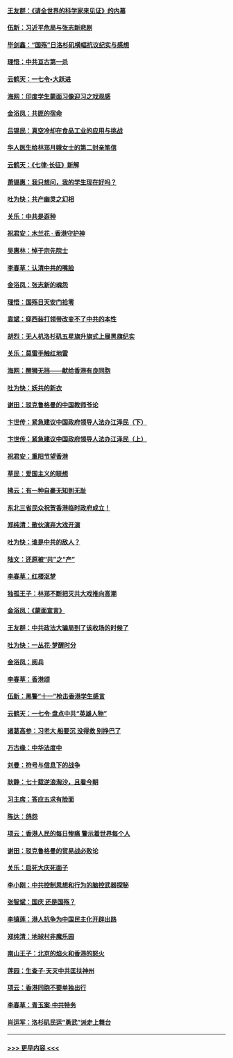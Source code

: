 #### [王友群：《请全世界的科学家来见证》的内幕](../pages/nsc993/n11594091.md?t=10171911) 
#### [伍新：习近平危局与张志新悲剧](../pages/nsc993/n11594089.md?t=10171911) 
#### [毕剑鑫：“国殇”日洛杉矶横幅抗议纪实与感想](../pages/nsc993/n11591301.md?t=10171911) 
#### [理悟：中共亘古第一杀](../pages/nsc993/n11590734.md?t=10171911) 
#### [云鹤天：一七令•大跃进](../pages/nsc993/n11590699.md?t=10171911) 
#### [海网：印度学生蒙面习像迎习之戏观感](../pages/nsc993/n11590675.md?t=10171911) 
#### [金浴凤：共匪的宿命](../pages/nsc993/n11586383.md?t=10171911) 
#### [吕锡民：真空冷却在食品工业的应用与挑战](../pages/nsc993/n11585819.md?t=10171911) 
#### [华人医生给林郑月娥女士的第二封亲笔信](../pages/nsc993/n11585124.md?t=10171911) 
#### [云鹤天：《七律·长征》新解](../pages/nsc993/n11584578.md?t=10171911) 
#### [萧锡惠：我只想问，我的学生现在好吗？](../pages/nsc993/n11583828.md?t=10171911) 
#### [吐为快：共产幽灵之幻相](../pages/nsc993/n11583224.md?t=10171911) 
#### [关乐：中共是孬种](../pages/nsc993/n11582099.md?t=10171911) 
#### [祝君安：木兰花 · 香港守护神](../pages/nsc993/n11581782.md?t=10171911) 
#### [吴惠林：悼于宗先院士](../pages/nsc993/n11580283.md?t=10171911) 
#### [李春草：认清中共的嘴脸](../pages/nsc993/n11579954.md?t=10171911) 
#### [金浴凤：张志新的魂怨](../pages/nsc993/n11579913.md?t=10171911) 
#### [理悟：国殇日天安门拾零](../pages/nsc993/n11579843.md?t=10171911) 
#### [袁斌：穿西装打领带改变不了中共的本性](../pages/nsc993/n11579814.md?t=10171911) 
#### [胡烈：无人机洛杉矶五星旗升旗式上展黑旗纪实](../pages/nsc993/n11579322.md?t=10171911) 
#### [关乐：莫雷手触红地雷](../pages/nsc993/n11577862.md?t=10171911) 
#### [海网：醒狮无挡——献给香港有良同胞](../pages/nsc993/n11577835.md?t=10171911) 
#### [吐为快：妖共的新衣](../pages/nsc993/n11577575.md?t=10171911) 
#### [谢田：驳克鲁格曼的中国教师爷论](../pages/nsc993/n11575034.md?t=10171911) 
#### [卞世传：紧急建议中国政府领导人法办江泽民（下）](../pages/nsc993/n11573390.md?t=10171911) 
#### [卞世传：紧急建议中国政府领导人法办江泽民（上）](../pages/nsc993/n11573208.md?t=10171911) 
#### [祝君安：重阳节望香港](../pages/nsc993/n11573190.md?t=10171911) 
#### [草民：爱国主义的联想](../pages/nsc993/n11572333.md?t=10171911) 
#### [拂云：有一种自豪无知到无耻](../pages/nsc993/n11572006.md?t=10171911) 
#### [东北三省民众祝贺香港临时政府成立！](../pages/nsc993/n11571215.md?t=10171911) 
#### [郑纯清：散伙演弃大戏开演](../pages/nsc993/n11570826.md?t=10171911) 
#### [吐为快：谁是中共的敌人？](../pages/nsc993/n11570817.md?t=10171911) 
#### [陆文：还原被“共”之“产”](../pages/nsc993/n11570798.md?t=10171911) 
#### [李春草：红楼沤梦](../pages/nsc993/n11569673.md?t=10171911) 
#### [独孤王子：林郑不断把灭共大戏推向高潮](../pages/nsc993/n11569381.md?t=10171911) 
#### [金浴凤：《蒙面宣言》](../pages/nsc993/n11569368.md?t=10171911) 
#### [王友群：中共政法大骗局到了该收场的时候了](../pages/nsc993/n11568940.md?t=10171911) 
#### [吐为快：一丛花‧梦醒时分](../pages/nsc993/n11567491.md?t=10171911) 
#### [金浴凤：阅兵](../pages/nsc993/n11567454.md?t=10171911) 
#### [李春草：香港颂](../pages/nsc993/n11567444.md?t=10171911) 
#### [伍新：黑警“十一”枪击香港学生感言](../pages/nsc993/n11567426.md?t=10171911) 
#### [云鹤天：一七令‧盘点中共“英雄人物”](../pages/nsc993/n11567091.md?t=10171911) 
#### [诸葛高参：习老大 船要沉 没得救 别挣巴了](../pages/nsc993/n11566976.md?t=10171911) 
#### [万古缘：中华法度中](../pages/nsc993/n11566726.md?t=10171911) 
#### [刘曼：符号与信息下的战争](../pages/nsc993/n11564655.md?t=10171911) 
#### [耿静：七十载逆浪淘沙，且看今朝](../pages/nsc993/n11564520.md?t=10171911) 
#### [习主席：答应五求有脸面](../pages/nsc993/n11563953.md?t=10171911) 
#### [陈达：鸽怨](../pages/nsc993/n11561879.md?t=10171911) 
#### [项云：香港人民的每日惨痛  警示着世界每个人](../pages/nsc993/n11559273.md?t=10171911) 
#### [谢田：驳克鲁格曼的贸易战必败论](../pages/nsc993/n11555840.md?t=10171911) 
#### [关乐：启死大庆死面子](../pages/nsc993/n11556823.md?t=10171911) 
#### [李小刚：中共控制思想和行为的脑控武器探秘](../pages/nsc993/n11556776.md?t=10171911) 
#### [张智斌：国庆  还是国殇？](../pages/nsc993/n11556617.md?t=10171911) 
#### [李镇莲：港人抗争为中国民主化开辟出路](../pages/nsc993/n11556570.md?t=10171911) 
#### [郑纯清：地球村非魔乐园](../pages/nsc993/n11555415.md?t=10171911) 
#### [南山王子：北京的焰火和香港的怒火](../pages/nsc993/n11555318.md?t=10171911) 
#### [莲园：生查子·天灭中共匡扶神州](../pages/nsc993/n11555302.md?t=10171911) 
#### [项云：香港同胞不要单独出行](../pages/nsc993/n11555276.md?t=10171911) 
#### [李春草：青玉案‧中共特务](../pages/nsc993/n11552356.md?t=10171911) 
#### [肖运军：洛杉矶民运“勇武”派走上舞台](../pages/nsc993/n11551595.md?t=10171911) 

----
#### [ >>> 更早内容 <<< ](../indexes/nsc993-earlier.md)
